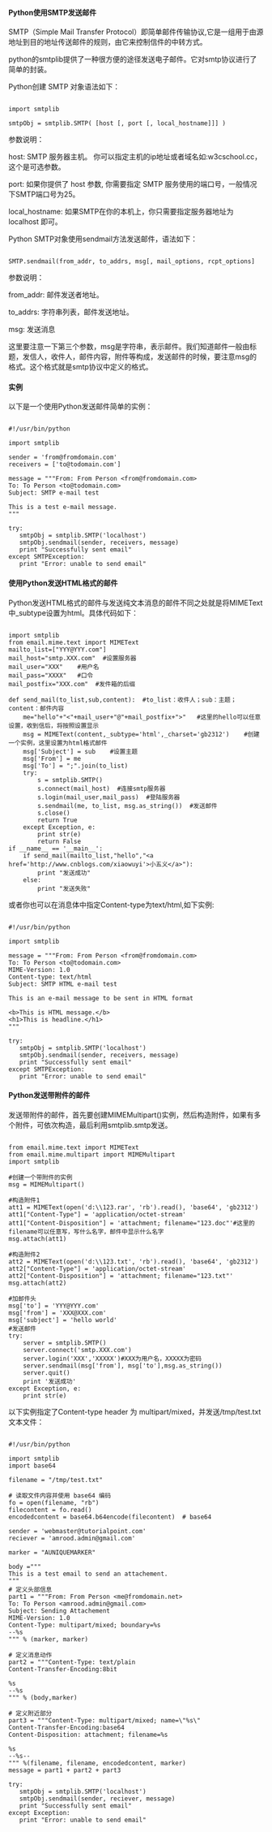  
#### Python使用SMTP发送邮件

 SMTP（Simple Mail Transfer Protocol）即简单邮件传输协议,它是一组用于由源地址到目的地址传送邮件的规则，由它来控制信件的中转方式。

 python的smtplib提供了一种很方便的途径发送电子邮件。它对smtp协议进行了简单的封装。

 Python创建 SMTP 对象语法如下：

 
```

import smtplib

smtpObj = smtplib.SMTP( [host [, port [, local_hostname]]] )

```
 参数说明：

 
 host: SMTP 服务器主机。 你可以指定主机的ip地址或者域名如:w3cschool.cc，这个是可选参数。 

 port: 如果你提供了 host 参数, 你需要指定 SMTP 服务使用的端口号，一般情况下SMTP端口号为25。 

 local_hostname: 如果SMTP在你的本机上，你只需要指定服务器地址为 localhost 即可。 


Python SMTP对象使用sendmail方法发送邮件，语法如下：

 
```

SMTP.sendmail(from_addr, to_addrs, msg[, mail_options, rcpt_options]

```
 参数说明：

 
 from_addr: 邮件发送者地址。 

 to_addrs: 字符串列表，邮件发送地址。 

 msg: 发送消息 


这里要注意一下第三个参数，msg是字符串，表示邮件。我们知道邮件一般由标题，发信人，收件人，邮件内容，附件等构成，发送邮件的时候，要注意msg的格式。这个格式就是smtp协议中定义的格式。

 
#### 实例

 以下是一个使用Python发送邮件简单的实例：

 
```

#!/usr/bin/python

import smtplib

sender = 'from@fromdomain.com'
receivers = ['to@todomain.com']

message = """From: From Person <from@fromdomain.com>
To: To Person <to@todomain.com>
Subject: SMTP e-mail test

This is a test e-mail message.
"""

try:
   smtpObj = smtplib.SMTP('localhost')
   smtpObj.sendmail(sender, receivers, message)         
   print "Successfully sent email"
except SMTPException:
   print "Error: unable to send email"

```
 

#### 使用Python发送HTML格式的邮件

 Python发送HTML格式的邮件与发送纯文本消息的邮件不同之处就是将MIMEText中_subtype设置为html。具体代码如下：

 
```

import smtplib  
from email.mime.text import MIMEText  
mailto_list=["YYY@YYY.com"] 
mail_host="smtp.XXX.com"  #设置服务器
mail_user="XXX"    #用户名
mail_pass="XXXX"   #口令 
mail_postfix="XXX.com"  #发件箱的后缀
  
def send_mail(to_list,sub,content):  #to_list：收件人；sub：主题；content：邮件内容
    me="hello"+"<"+mail_user+"@"+mail_postfix+">"   #这里的hello可以任意设置，收到信后，将按照设置显示
    msg = MIMEText(content,_subtype='html',_charset='gb2312')    #创建一个实例，这里设置为html格式邮件
    msg['Subject'] = sub    #设置主题
    msg['From'] = me  
    msg['To'] = ";".join(to_list)  
    try:  
        s = smtplib.SMTP()  
        s.connect(mail_host)  #连接smtp服务器
        s.login(mail_user,mail_pass)  #登陆服务器
        s.sendmail(me, to_list, msg.as_string())  #发送邮件
        s.close()  
        return True  
    except Exception, e:  
        print str(e)  
        return False  
if __name__ == '__main__':  
    if send_mail(mailto_list,"hello","<a href='http://www.cnblogs.com/xiaowuyi'>小五义</a>"):  
        print "发送成功"  
    else:  
        print "发送失败"  

```
 或者你也可以在消息体中指定Content-type为text/html,如下实例:

 
```

#!/usr/bin/python

import smtplib

message = """From: From Person <from@fromdomain.com>
To: To Person <to@todomain.com>
MIME-Version: 1.0
Content-type: text/html
Subject: SMTP HTML e-mail test

This is an e-mail message to be sent in HTML format

<b>This is HTML message.</b>
<h1>This is headline.</h1>
"""

try:
   smtpObj = smtplib.SMTP('localhost')
   smtpObj.sendmail(sender, receivers, message)         
   print "Successfully sent email"
except SMTPException:
   print "Error: unable to send email"

```
 

#### Python发送带附件的邮件

 发送带附件的邮件，首先要创建MIMEMultipart()实例，然后构造附件，如果有多个附件，可依次构造，最后利用smtplib.smtp发送。

 
```

from email.mime.text import MIMEText
from email.mime.multipart import MIMEMultipart
import smtplib

#创建一个带附件的实例
msg = MIMEMultipart()

#构造附件1
att1 = MIMEText(open('d:\\123.rar', 'rb').read(), 'base64', 'gb2312')
att1["Content-Type"] = 'application/octet-stream'
att1["Content-Disposition"] = 'attachment; filename="123.doc"'#这里的filename可以任意写，写什么名字，邮件中显示什么名字
msg.attach(att1)

#构造附件2
att2 = MIMEText(open('d:\\123.txt', 'rb').read(), 'base64', 'gb2312')
att2["Content-Type"] = 'application/octet-stream'
att2["Content-Disposition"] = 'attachment; filename="123.txt"'
msg.attach(att2)

#加邮件头
msg['to'] = 'YYY@YYY.com'
msg['from'] = 'XXX@XXX.com'
msg['subject'] = 'hello world'
#发送邮件
try:
    server = smtplib.SMTP()
    server.connect('smtp.XXX.com')
    server.login('XXX','XXXXX')#XXX为用户名，XXXXX为密码
    server.sendmail(msg['from'], msg['to'],msg.as_string())
    server.quit()
    print '发送成功'
except Exception, e:  
    print str(e) 

```
 以下实例指定了Content-type header 为 multipart/mixed，并发送/tmp/test.txt 文本文件：

 
```

#!/usr/bin/python

import smtplib
import base64

filename = "/tmp/test.txt"

# 读取文件内容并使用 base64 编码
fo = open(filename, "rb")
filecontent = fo.read()
encodedcontent = base64.b64encode(filecontent)  # base64

sender = 'webmaster@tutorialpoint.com'
reciever = 'amrood.admin@gmail.com'

marker = "AUNIQUEMARKER"

body ="""
This is a test email to send an attachement.
"""
# 定义头部信息
part1 = """From: From Person <me@fromdomain.net>
To: To Person <amrood.admin@gmail.com>
Subject: Sending Attachement
MIME-Version: 1.0
Content-Type: multipart/mixed; boundary=%s
--%s
""" % (marker, marker)

# 定义消息动作
part2 = """Content-Type: text/plain
Content-Transfer-Encoding:8bit

%s
--%s
""" % (body,marker)

# 定义附近部分
part3 = """Content-Type: multipart/mixed; name=\"%s\"
Content-Transfer-Encoding:base64
Content-Disposition: attachment; filename=%s

%s
--%s--
""" %(filename, filename, encodedcontent, marker)
message = part1 + part2 + part3

try:
   smtpObj = smtplib.SMTP('localhost')
   smtpObj.sendmail(sender, reciever, message)
   print "Successfully sent email"
except Exception:
   print "Error: unable to send email"

```
 

